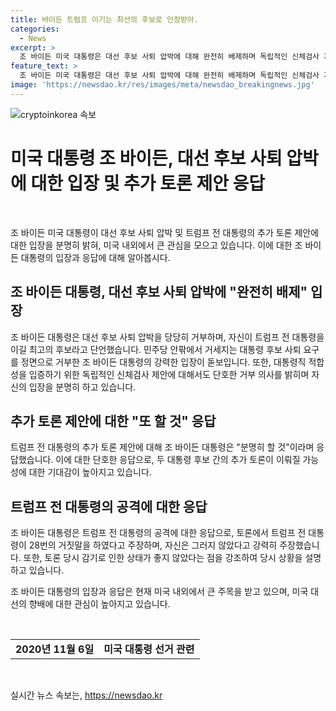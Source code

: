 ```yaml
---
title: 바이든 트럼프 이기는 최선의 후보로 인정받아.
categories:
  - News
excerpt: >
  조 바이든 미국 대통령은 대선 후보 사퇴 압박에 대해 완전히 배제하며 독립적인 신체검사 거부 입장을 밝혔다. 트럼프 추가토론 제안에 대해 또 할 것이라고 말하며 트럼프의 거짓말 발언을 비판하고, 고령으로 인한 인지력 논란을 부인했다. 또한 토론에서의 피로 및 감기 상태를 강조하며 자신의 준비 상태를 주장했고, 레이스 완주를 위해 최선을 다하겠다고 강조했다. 그러나 여론조사에서는 여전히 대통령직 적합성에 대한 의문이 높은 상황이다.
feature_text: >
  조 바이든 미국 대통령은 대선 후보 사퇴 압박에 대해 완전히 배제하며 독립적인 신체검사 거부 입장을 밝혔다. 트럼프 추가토론 제안에 대해 또 할 것이라고 말하며 트럼프의 거짓말 발언을 비판하고, 고령으로 인한 인지력 논란을 부인했다. 또한 토론에서의 피로 및 감기 상태를 강조하며 자신의 준비 상태를 주장했고, 레이스 완주를 위해 최선을 다하겠다고 강조했다. 그러나 여론조사에서는 여전히 대통령직 적합성에 대한 의문이 높은 상황이다.
image: 'https://newsdao.kr/res/images/meta/newsdao_breakingnews.jpg'
---
```


<p><img src="https://newsdao.kr/res/images/meta/newsdao_breakingnews.jpg" alt="cryptoinkorea 속보" /></p>

<h1 data-ke-size="size26">미국 대통령 조 바이든, 대선 후보 사퇴 압박에 대한 입장 및 추가 토론 제안 응답</h1>

<p data-ke-size="size16">&nbsp;</p>

<p>조 바이든 미국 대통령이 대선 후보 사퇴 압박 및 트럼프 전 대통령의 추가 토론 제안에 대한 입장을 분명히 밝혀, 미국 내외에서 큰 관심을 모으고 있습니다. 이에 대한 조 바이든 대통령의 입장과 응답에 대해 알아봅시다.</p>

<h2 data-ke-size="size24">조 바이든 대통령, 대선 후보 사퇴 압박에 "완전히 배제" 입장</h2>

<p>조 바이든 대통령은 대선 후보 사퇴 압박을 당당히 거부하며, 자신이 트럼프 전 대통령을 이길 최고의 후보라고 단언했습니다. 민주당 안팎에서 거세지는 대통령 후보 사퇴 요구를 정면으로 거부한 조 바이든 대통령의 강력한 입장이 돋보입니다. 또한, 대통령직 적합성을 입증하기 위한 독립적인 신체검사 제안에 대해서도 단호한 거부 의사를 밝히며 자신의 입장을 분명히 하고 있습니다.</p>

<h2 data-ke-size="size24">추가 토론 제안에 대한 "또 할 것" 응답</h2>

<p>트럼프 전 대통령의 추가 토론 제안에 대해 조 바이든 대통령은 "분명히 할 것"이라며 응답했습니다. 이에 대한 단호한 응답으로, 두 대통령 후보 간의 추가 토론이 이뤄질 가능성에 대한 기대감이 높아지고 있습니다.</p>

<h2 data-ke-size="size24">트럼프 전 대통령의 공격에 대한 응답</h2>

<p>조 바이든 대통령은 트럼프 전 대통령의 공격에 대한 응답으로, 토론에서 트럼프 전 대통령이 28번의 거짓말을 하였다고 주장하며, 자신은 그러지 않았다고 강력히 주장했습니다. 또한, 토론 당시 감기로 인한 상태가 좋지 않았다는 점을 강조하여 당시 상황을 설명하고 있습니다.</p>

<p>조 바이든 대통령의 입장과 응답은 현재 미국 내외에서 큰 주목을 받고 있으며, 미국 대선의 향배에 대한 관심이 높아지고 있습니다.</p></p>

<p data-ke-size="size16">&nbsp;</p>

<table>
    <tbody>
        <tr>
            <td style="text-align: center; height: 17px;"><b>2020년 11월 6일</b></td>
            <td style="text-align: center; height: 17px;"><b>미국 대통령 선거 관련</b></td>
        </tr>
    </tbody>
</table>

<p data-ke-size="size16">&nbsp;</p>
실시간 뉴스 속보는, <a href="https://newsdao.kr" rel="dofollow">https://newsdao.kr</a>



